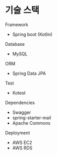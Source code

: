 # 기술 스택

Framework 
- Spring boot (Kotlin)

Database 
- MySQL

ORM 
- Spring Data JPA

Test
- Kotest

Dependencies
- Swagger
- spring-starter-mail
- Apache Commons

Deployment
- AWS EC2
- AWS RDS
